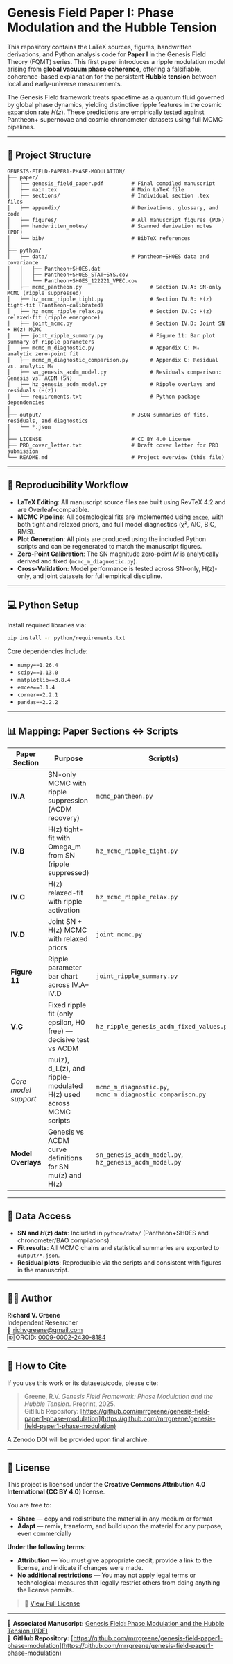 # Genesis Field Paper I: Phase Modulation and the Hubble Tension

This repository contains the LaTeX sources, figures, handwritten derivations, and Python analysis code for **Paper I** in the Genesis Field Theory (FQMT) series. This first paper introduces a ripple modulation model arising from **global vacuum phase coherence**, offering a falsifiable, coherence-based explanation for the persistent **Hubble tension** between local and early-universe measurements.

The Genesis Field framework treats spacetime as a quantum fluid governed by global phase dynamics, yielding distinctive ripple features in the cosmic expansion rate $H(z)$. These predictions are empirically tested against Pantheon+ supernovae and cosmic chronometer datasets using full MCMC pipelines.

---

## 📁 Project Structure

```
GENESIS-FIELD-PAPER1-PHASE-MODULATION/
├── paper/
│   ├── genesis_field_paper.pdf         # Final compiled manuscript
│   ├── main.tex                        # Main LaTeX file
│   ├── sections/                       # Individual section .tex files
│   ├── appendix/                       # Derivations, glossary, and code
│   ├── figures/                        # All manuscript figures (PDF)
│   ├── handwritten_notes/              # Scanned derivation notes (PDF)
│   └── bib/                            # BibTeX references
│
├── python/
│   ├── data/                           # Pantheon+SH0ES data and covariance
│   │   ├── Pantheon+SH0ES.dat
│   │   ├── Pantheon+SH0ES_STAT+SYS.cov
│   │   └── Pantheon+SH0ES_122221_VPEC.cov
│   ├── mcmc_pantheon.py                      # Section IV.A: SN-only MCMC (ripple suppressed)
│   ├── hz_mcmc_ripple_tight.py               # Section IV.B: H(z) tight-fit (Pantheon-calibrated)
│   ├── hz_mcmc_ripple_relax.py               # Section IV.C: H(z) relaxed-fit (ripple emergence)
│   ├── joint_mcmc.py                         # Section IV.D: Joint SN + H(z) MCMC
│   ├── joint_ripple_summary.py               # Figure 11: Bar plot summary of ripple parameters
│   ├── mcmc_m_diagnostic.py                  # Appendix C: M₀ analytic zero-point fit
│   ├── mcmc_m_diagnostic_comparison.py       # Appendix C: Residual vs. analytic M₀
│   ├── sn_genesis_acdm_model.py              # Residuals comparison: Genesis vs. ΛCDM (SN)
│   ├── hz_genesis_acdm_model.py              # Ripple overlays and residuals (H(z))
│   └── requirements.txt                      # Python package dependencies
│
├── output/                             # JSON summaries of fits, residuals, and diagnostics
│   └── *.json
│
├── LICENSE                             # CC BY 4.0 License
├── PRD_cover_letter.txt                # Draft cover letter for PRD submission
└── README.md                           # Project overview (this file)
```

---

## 🚀 Reproducibility Workflow

- **LaTeX Editing**: All manuscript source files are built using RevTeX 4.2 and are Overleaf-compatible.
- **MCMC Pipeline**: All cosmological fits are implemented using [`emcee`](https://emcee.readthedocs.io/), with both tight and relaxed priors, and full model diagnostics (χ², AIC, BIC, RMS).
- **Plot Generation**: All plots are produced using the included Python scripts and can be regenerated to match the manuscript figures.
- **Zero-Point Calibration**: The SN magnitude zero-point $M$ is analytically derived and fixed (`mcmc_m_diagnostic.py`).
- **Cross-Validation**: Model performance is tested across SN-only, H(z)-only, and joint datasets for full empirical discipline.

---

## 💻 Python Setup

Install required libraries via:

```bash
pip install -r python/requirements.txt
```

Core dependencies include:

- `numpy==1.26.4`
- `scipy==1.13.0`
- `matplotlib==3.8.4`
- `emcee==3.1.4`
- `corner==2.2.1`
- `pandas==2.2.2`

---

## 📊 Mapping: Paper Sections ↔ Scripts

| Paper Section        | Purpose                                                              | Script(s) |
|----------------------|----------------------------------------------------------------------|-----------|
| **IV.A**             | SN-only MCMC with ripple suppression (ΛCDM recovery)                | `mcmc_pantheon.py` |
| **IV.B**             | H(z) tight-fit with Omega_m from SN (ripple suppressed)             | `hz_mcmc_ripple_tight.py` |
| **IV.C**             | H(z) relaxed-fit with ripple activation                             | `hz_mcmc_ripple_relax.py` |
| **IV.D**             | Joint SN + H(z) MCMC with relaxed priors                            | `joint_mcmc.py` |
| **Figure 11**        | Ripple parameter bar chart across IV.A–IV.D                         | `joint_ripple_summary.py` |
| **V.C**              | Fixed ripple fit (only epsilon, H0 free) — decisive test vs ΛCDM    | `hz_ripple_genesis_acdm_fixed_values.py` |
| *Core model support* | mu(z), d_L(z), and ripple-modulated H(z) used across MCMC scripts   | `mcmc_m_diagnostic.py`, `mcmc_m_diagnostic_comparison.py` |
| **Model Overlays**   | Genesis vs ΛCDM curve definitions for SN mu(z) and H(z)             | `sn_genesis_acdm_model.py`, `hz_genesis_acdm_model.py` |

---

## 📂 Data Access

- **SN and $H(z)$ data**: Included in `python/data/` (Pantheon+SH0ES and chronometer/BAO compilations).
- **Fit results**: All MCMC chains and statistical summaries are exported to `output/*.json`.
- **Residual plots**: Reproducible via the scripts and consistent with figures in the manuscript.

---

## 🧑‍💻 Author

**Richard V. Greene**  
Independent Researcher  
📧 richvgreene@gmail.com  
🆔 ORCID: [0009-0002-2430-8184](https://orcid.org/0009-0002-2430-8184)

---

## 📖 How to Cite

If you use this work or its datasets/code, please cite:

> Greene, R.V. *Genesis Field Framework: Phase Modulation and the Hubble Tension*. Preprint, 2025.  
> GitHub Repository: [https://github.com/mrrgreene/genesis-field-paper1-phase-modulation](https://github.com/mrrgreene/genesis-field-paper1-phase-modulation)

A Zenodo DOI will be provided upon final archive.

---

## 📜 License

This project is licensed under the **Creative Commons Attribution 4.0 International (CC BY 4.0)** license.

You are free to:

- **Share** — copy and redistribute the material in any medium or format  
- **Adapt** — remix, transform, and build upon the material for any purpose, even commercially  

**Under the following terms:**

- **Attribution** — You must give appropriate credit, provide a link to the license, and indicate if changes were made.  
- **No additional restrictions** — You may not apply legal terms or technological measures that legally restrict others from doing anything the license permits.

> 📄 [View Full License](https://creativecommons.org/licenses/by/4.0/)

---

🔗 **Associated Manuscript:** [Genesis Field: Phase Modulation and the Hubble Tension (PDF)](paper/genesis_field_paper.pdf)  
🔗 **GitHub Repository:** [https://github.com/mrrgreene/genesis-field-paper1-phase-modulation](https://github.com/mrrgreene/genesis-field-paper1-phase-modulation)
